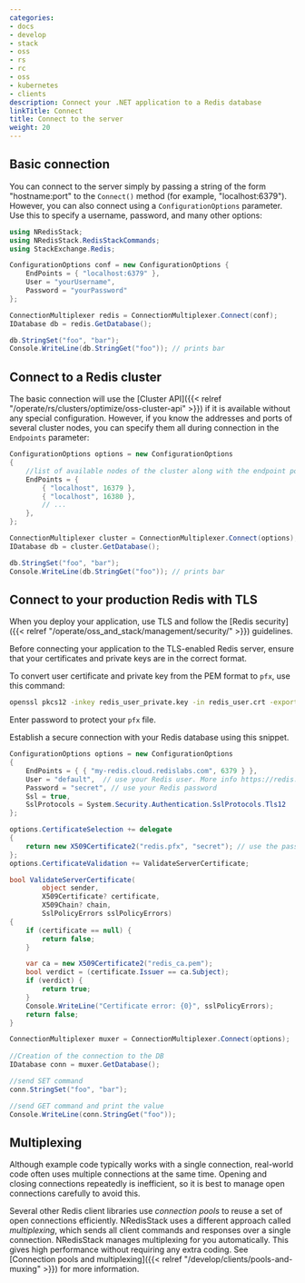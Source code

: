 ```yaml
---
categories:
- docs
- develop
- stack
- oss
- rs
- rc
- oss
- kubernetes
- clients
description: Connect your .NET application to a Redis database
linkTitle: Connect
title: Connect to the server
weight: 20
---
```


## Basic connection

You can connect to the server simply by passing a string of the
form "hostname:port" to the `Connect()` method (for example,
"localhost:6379"). However, you can also connect using a
`ConfigurationOptions` parameter. Use this to specify a
username, password, and many other options:

```csharp
using NRedisStack;
using NRedisStack.RedisStackCommands;
using StackExchange.Redis;

ConfigurationOptions conf = new ConfigurationOptions {
    EndPoints = { "localhost:6379" },
    User = "yourUsername",
    Password = "yourPassword"
};

ConnectionMultiplexer redis = ConnectionMultiplexer.Connect(conf);
IDatabase db = redis.GetDatabase();

db.StringSet("foo", "bar");
Console.WriteLine(db.StringGet("foo")); // prints bar
```

## Connect to a Redis cluster

The basic connection will use the
[Cluster API]({{< relref "/operate/rs/clusters/optimize/oss-cluster-api" >}})
if it is available without any special configuration. However, if you know
the addresses and ports of several cluster nodes, you can specify them all
during connection in the `Endpoints` parameter:

```csharp
ConfigurationOptions options = new ConfigurationOptions
{
    //list of available nodes of the cluster along with the endpoint port.
    EndPoints = {
        { "localhost", 16379 },
        { "localhost", 16380 },
        // ...
    },            
};

ConnectionMultiplexer cluster = ConnectionMultiplexer.Connect(options);
IDatabase db = cluster.GetDatabase();

db.StringSet("foo", "bar");
Console.WriteLine(db.StringGet("foo")); // prints bar
```

## Connect to your production Redis with TLS

When you deploy your application, use TLS and follow the [Redis security]({{< relref "/operate/oss_and_stack/management/security/" >}}) guidelines.

Before connecting your application to the TLS-enabled Redis server, ensure that your certificates and private keys are in the correct format.

To convert user certificate and private key from the PEM format to `pfx`, use this command:

```bash
openssl pkcs12 -inkey redis_user_private.key -in redis_user.crt -export -out redis.pfx
```

Enter password to protect your `pfx` file.

Establish a secure connection with your Redis database using this snippet.

```csharp
ConfigurationOptions options = new ConfigurationOptions
{
    EndPoints = { { "my-redis.cloud.redislabs.com", 6379 } },
    User = "default",  // use your Redis user. More info https://redis.io/docs/latest/operate/oss_and_stack/management/security/acl/
    Password = "secret", // use your Redis password
    Ssl = true,
    SslProtocols = System.Security.Authentication.SslProtocols.Tls12                
};

options.CertificateSelection += delegate
{
    return new X509Certificate2("redis.pfx", "secret"); // use the password you specified for pfx file
};
options.CertificateValidation += ValidateServerCertificate;

bool ValidateServerCertificate(
        object sender,
        X509Certificate? certificate,
        X509Chain? chain,
        SslPolicyErrors sslPolicyErrors)
{
    if (certificate == null) {
        return false;       
    }

    var ca = new X509Certificate2("redis_ca.pem");
    bool verdict = (certificate.Issuer == ca.Subject);
    if (verdict) {
        return true;
    }
    Console.WriteLine("Certificate error: {0}", sslPolicyErrors);
    return false;
}

ConnectionMultiplexer muxer = ConnectionMultiplexer.Connect(options);   
            
//Creation of the connection to the DB
IDatabase conn = muxer.GetDatabase();

//send SET command
conn.StringSet("foo", "bar");

//send GET command and print the value
Console.WriteLine(conn.StringGet("foo"));   
```

## Multiplexing

Although example code typically works with a single connection,
real-world code often uses multiple connections at the same time.
Opening and closing connections repeatedly is inefficient, so it is best
to manage open connections carefully to avoid this.

Several other
Redis client libraries use *connection pools* to reuse a set of open
connections efficiently. NRedisStack uses a different approach called
*multiplexing*, which sends all client commands and responses over a
single connection. NRedisStack manages multiplexing for you automatically.
This gives high performance without requiring any extra coding.
See
[Connection pools and multiplexing]({{< relref "/develop/clients/pools-and-muxing" >}})
for more information.
